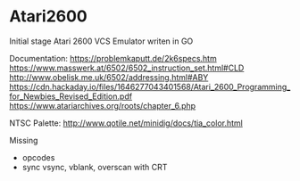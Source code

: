 # Atari2600
Initial stage Atari 2600 VCS Emulator writen in GO

Documentation:
https://problemkaputt.de/2k6specs.htm
https://www.masswerk.at/6502/6502_instruction_set.html#CLD
http://www.obelisk.me.uk/6502/addressing.html#ABY
https://cdn.hackaday.io/files/1646277043401568/Atari_2600_Programming_for_Newbies_Revised_Edition.pdf
https://www.atariarchives.org/roots/chapter_6.php

NTSC Palette:
http://www.qotile.net/minidig/docs/tia_color.html


Missing
- opcodes
- sync vsync, vblank, overscan with CRT

